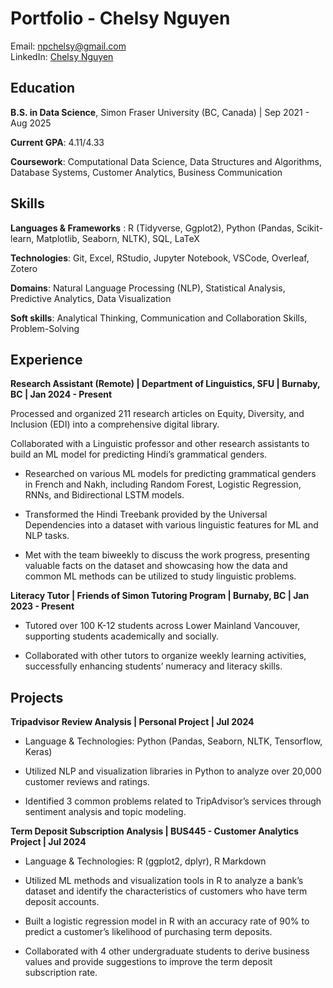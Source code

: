 # Portfolio - Chelsy Nguyen
Email: npchelsy@gmail.com <br>
LinkedIn: [Chelsy Nguyen](linkedin.com/in/npchelsy)  

## Education 

**B.S. in Data Science**, Simon Fraser University (BC, Canada) | Sep 2021 - Aug 2025

**Current GPA**: 4.11/4.33         

**Coursework**: Computational Data Science, Data Structures and Algorithms, Database Systems, Customer Analytics, Business Communication       

## Skills
**Languages & Frameworks** :  R (Tidyverse, Ggplot2), Python (Pandas, Scikit-learn, Matplotlib, Seaborn, NLTK), SQL, LaTeX

**Technologies**: Git, Excel, RStudio, Jupyter Notebook, VSCode, Overleaf, Zotero

**Domains**: Natural Language Processing (NLP), Statistical Analysis, Predictive Analytics, Data Visualization

**Soft skills**: Analytical Thinking, Communication and Collaboration Skills, Problem-Solving 


## Experience

**Research Assistant (Remote) | Department of Linguistics, SFU | Burnaby, BC | Jan 2024 - Present**

Processed and organized 211 research articles on Equity, Diversity, and Inclusion (EDI) into a comprehensive digital library.

Collaborated with a Linguistic professor and other research assistants to build an ML model for predicting Hindi’s grammatical genders.

- Researched on various ML models for predicting grammatical genders in French and Nakh, including Random Forest, Logistic Regression, RNNs, and Bidirectional LSTM models.
  
- Transformed the Hindi Treebank provided by the Universal Dependencies into a dataset with various linguistic features for ML and NLP tasks.

- Met with the team biweekly to discuss the work progress, presenting valuable facts on the dataset and showcasing how the data and common ML methods can be utilized to study linguistic problems.

**Literacy Tutor | Friends of Simon Tutoring Program | Burnaby, BC | Jan 2023 - Present**

- Tutored over 100 K-12 students across Lower Mainland Vancouver, supporting students academically and socially.

- Collaborated with other tutors to organize weekly learning activities, successfully enhancing students’ numeracy and literacy skills.


## Projects

**Tripadvisor Review Analysis | Personal Project | Jul 2024**

- Language & Technologies: Python (Pandas, Seaborn, NLTK, Tensorflow, Keras)
   
- Utilized NLP and visualization libraries in Python to analyze over 20,000 customer reviews and ratings.

- Identified 3 common problems related to TripAdvisor’s services through sentiment analysis and topic modeling. 

**Term Deposit Subscription Analysis  | BUS445 - Customer Analytics Project | Jul 2024**

- Language & Technologies: R (ggplot2, dplyr), R Markdown

- Utilized ML methods and visualization tools in R to analyze a bank’s dataset and identify the characteristics of customers who have term deposit accounts. 

- Built a logistic regression model in R with an accuracy rate of 90% to predict a customer’s likelihood of purchasing term deposits. 

- Collaborated with 4 other undergraduate students to derive business values and provide suggestions to improve the term deposit subscription rate. 


